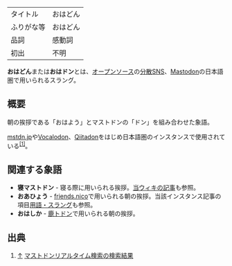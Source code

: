 <div>

|            |          |
|------------|----------|
| タイトル   | おはどん |
| ふりがな等 | おはどん |
| 品詞       | 感動詞   |
| 初出       | 不明     |

  
**おはどん**または**おはドン**とは、[オープンソース](/%E3%82%AA%E3%83%BC%E3%83%97%E3%83%B3%E3%82%BD%E3%83%BC%E3%82%B9 "オープンソース")の[分散SNS](/%E5%88%86%E6%95%A3SNS "分散SNS")、[Mastodon](/Mastodon "Mastodon")の日本語圏で用いられるスラング。

## 概要

朝の挨拶である「おはよう」とマストドンの「ドン」を組み合わせた象語。

[mstdn.jp](/Mstdn.jp "Mstdn.jp")や[Vocalodon](/Vocalodon "Vocalodon")、[Qiitadon](/Qiitadon "Qiitadon")をはじめ日本語圏のインスタンスで使用されている<sup>[\[1\]](#cite_note-1)</sup>。

## 関連する象語

-   **寝マストドン** - 寝る際に用いられる挨拶。[当ウィキの記事](/%E5%AF%9D%E3%83%9E%E3%82%B9%E3%83%88%E3%83%89%E3%83%B3 "寝マストドン")も参照。
-   **おあひょう** - [friends.nico](/Friends.nico "Friends.nico")で用いられる朝の挨拶。当該インスタンス記事の項目[用語・スラング](/Friends.nico#.E7.94.A8.E8.AA.9E.E3.83.BB.E3.82.B9.E3.83.A9.E3.83.B3.E3.82.B0 "Friends.nico")も参照。
-   **おはしか** - [鹿トドン](/Mastodon.nara.jp "Mastodon.nara.jp")で用いられる朝の挨拶。

## 出典

<div>

1.  <span id="cite_note-1">[↑](#cite_ref-1) <a href="https://realtime.userlocal.jp/toots/index?q=%E3%81%8A%E3%81%AF%E3%81%A9%E3%82%93" rel="nofollow">マストドンリアルタイム検索の検索結果</a></span>

</div>

</div>
